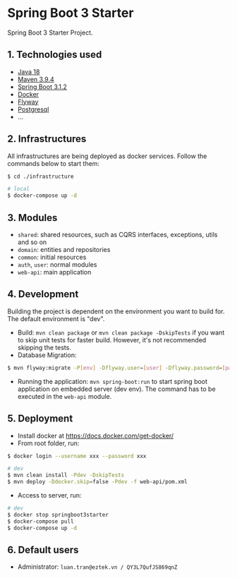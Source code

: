 # Spring Boot 3 Starter

Spring Boot 3 Starter Project.

## 1. Technologies used

- [Java 18](https://www.oracle.com/java/technologies/javase/jdk18-archive-downloads.html)
- [Maven 3.9.4](https://maven.apache.org/download.cgi)
- [Spring Boot 3.1.2](https://spring.io/projects/spring-boot)
- [Docker](https://docs.docker.com/get-docker/)
- [Flyway](https://flywaydb.org/)
- [Postgresql](https://www.postgresql.org/)
- ...

## 2. Infrastructures

All infrastructures are being deployed as docker services. Follow the commands below to start them:

```bash
$ cd ./infrastructure

# local
$ docker-compose up -d
```

## 3. Modules

- `shared`: shared resources, such as CQRS interfaces, exceptions, utils and so on
- `domain`: entities and repositories
- `common`: initial resources
- `auth`, `user`: normal modules
- `web-api`: main application

## 4. Development

Building the project is dependent on the environment you want to build for. The default environment is "dev".
- Build: `mvn clean package` or `mvn clean package -DskipTests` if you want to skip unit tests for faster build. However, it's not recommended skipping the tests.
- Database Migration:

```bash
$ mvn flyway:migrate -P[env] -Dflyway.user=[user] -Dflyway.password=[password] -Dflyway.url=[url]
```

- Running the application: `mvn spring-boot:run` to start spring boot application on embedded server (dev env). The command has to be executed in the `web-api` module.

## 5. Deployment

- Install docker at https://docs.docker.com/get-docker/
- From root folder, run:

```bash
$ docker login --username xxx --password xxx

# dev
$ mvn clean install -Pdev -DskipTests
$ mvn deploy -Ddocker.skip=false -Pdev -f web-api/pom.xml
```

- Access to server, run:

```bash
# dev
$ docker stop springboot3starter
$ docker-compose pull
$ docker-compose up -d
```

## 6. Default users

- Administrator: `luan.tran@eztek.vn / QY3L7QufJS869qnZ`
